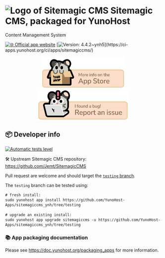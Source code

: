 <!--
N.B.: This README was automatically generated by <https://github.com/YunoHost/apps_tools/blob/main/readme_generator>
It shall NOT be edited by hand.
-->

<h1>
  <img src="https://raw.githubusercontent.com/YunoHost/apps/main/logos/sitemagiccms.png" width="32px" alt="Logo of Sitemagic CMS">
  Sitemagic CMS, packaged for YunoHost
</h1>

Content Management System

[![🌐 Official app website](https://img.shields.io/badge/Official_app_website-darkgreen?style=for-the-badge)](https://sitemagic.org/)
[![Version: 4.4.2~ynh5](https://img.shields.io/badge/Version-4.4.2~ynh5-rgba(0,150,0,1)?style=for-the-badge)](https://ci-apps.yunohost.org/ci/apps/sitemagiccms/)

<div align="center">
<a href="https://apps.yunohost.org/app/sitemagiccms"><img height="100px" src="https://github.com/YunoHost/yunohost-artwork/raw/refs/heads/main/badges/neopossum-badges/badge_more_info_on_the_appstore.svg"/></a>
<a href="https://github.com/YunoHost-Apps/sitemagiccms_ynh/issues"><img height="100px" src="https://github.com/YunoHost/yunohost-artwork/raw/refs/heads/main/badges/neopossum-badges/badge_report_an_issue.svg"/></a>
</div>

## 📦 Developer info

[![Automatic tests level](https://apps.yunohost.org/badge/cilevel/sitemagiccms)](https://ci-apps.yunohost.org/ci/apps/sitemagiccms/)

🛠️ Upstream Sitemagic CMS repository: <https://github.com/Jemt/SitemagicCMS>

Pull request are welcome and should target the [`testing` branch](https://github.com/YunoHost-Apps/sitemagiccms_ynh/tree/testing).

The `testing` branch can be tested using:
```
# fresh install:
sudo yunohost app install https://github.com/YunoHost-Apps/sitemagiccms_ynh/tree/testing

# upgrade an existing install:
sudo yunohost app upgrade sitemagiccms -u https://github.com/YunoHost-Apps/sitemagiccms_ynh/tree/testing
```

### 📚 App packaging documentation

Please see <https://doc.yunohost.org/packaging_apps> for more information.